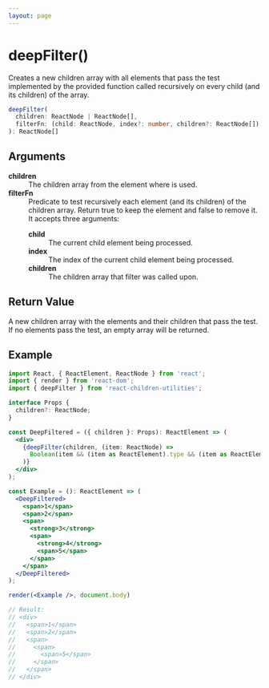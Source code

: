 ```yaml
---
layout: page
---
```


# deepFilter()

Creates a new children array with all elements that pass the test implemented by the provided function called recursively on every child (and its children) of the array.

```typescript
deepFilter(
  children: ReactNode | ReactNode[],
  filterFn: (child: ReactNode, index?: number, children?: ReactNode[]): boolean,
): ReactNode[]
```

## Arguments

<dl>
  <dt><b>children</b></dt>
  <dd>The children array from the element where is used.</dd>
  <dt><b>filterFn</b></dt>
  <dd>Predicate to test recursively each element (and its children) of the children array. Return true to keep the element and false to remove it. It accepts three arguments:</dd>
  <dd>
    <dl>
      <dt><b>child</b></dt>
      <dd>The current child element being processed.</dd>
      <dt><b>index</b></dt>
      <dd>The index of the current child element being processed.</dd>
      <dt><b>children</b></dt>
      <dd>The children array that filter was called upon.</dd>
    </dl>
  </dd>
</dl>

## Return Value

A new children array with the elements and their children that pass the test. If no elements pass the test, an empty array will be returned.

## Example

```jsx
import React, { ReactElement, ReactNode } from 'react';
import { render } from 'react-dom';
import { deepFilter } from 'react-children-utilities';

interface Props {
  children?: ReactNode;
}

const DeepFiltered = ({ children }: Props): ReactElement => (
  <div>
    {deepFilter(children, (item: ReactNode) =>
      Boolean(item && (item as ReactElement).type && (item as ReactElement).type === 'span'),
    )}
  </div>
);

const Example = (): ReactElement => (
  <DeepFiltered>
    <span>1</span>
    <span>2</span>
    <span>
      <strong>3</strong>
      <span>
        <strong>4</strong>
        <span>5</span>
      </span>
    </span>
  </DeepFiltered>
);

render(<Example />, document.body)

// Result:
// <div>
//   <span>1</span>
//   <span>2</span>
//   <span>
//     <span>
//       <span>5</span>
//     </span>
//   </span>
// </div>
```
